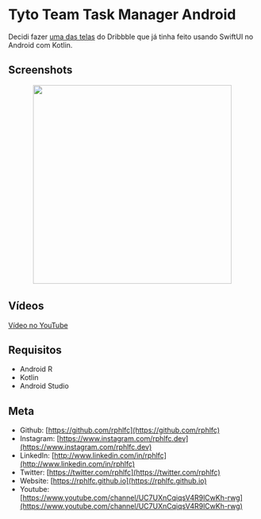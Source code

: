 # Tyto Team Task Manager Android
Decidi fazer [uma das telas](https://dribbble.com/shots/14125278-Tyto-Team-Task-Manager) do Dribbble que já tinha feito usando SwiftUI no Android com Kotlin.

## Screenshots
<p align="center">
    <img src="https://user-images.githubusercontent.com/16376748/94497143-af3e8b80-01cc-11eb-8b4a-10b06fc366e0.png" width="400">&nbsp;
</p>

## Vídeos
[Vídeo no YouTube](https://youtu.be/HYeRPVVa2pc)

## Requisitos
- Android R
- Kotlin
- Android Studio

## Meta
- Github: [https://github.com/rphlfc](https://github.com/rphlfc)
- Instagram: [https://www.instagram.com/rphlfc.dev](https://www.instagram.com/rphlfc.dev)
- LinkedIn: [http://www.linkedin.com/in/rphlfc](http://www.linkedin.com/in/rphlfc)
- Twitter: [https://twitter.com/rphlfc](https://twitter.com/rphlfc)
- Website: [https://rphlfc.github.io](https://rphlfc.github.io)
- Youtube: [https://www.youtube.com/channel/UC7UXnCqiqsV4R9lCwKh-rwg](https://www.youtube.com/channel/UC7UXnCqiqsV4R9lCwKh-rwg)




